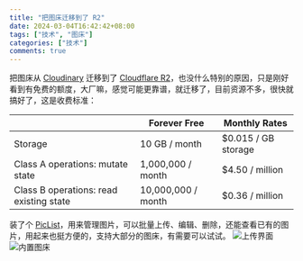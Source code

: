 ```yaml
---
title: "把图床迁移到了 R2"
date: 2024-03-04T16:42:42+08:00
tags: ["技术", "图床"]
categories: ["技术"]
comments: true
---
```


把图床从 [Cloudinary](https://cloudinary.com/) 迁移到了 [Cloudflare R2](https://www.cloudflare.com/developer-platform/r2)，也没什么特别的原因，只是刚好看到有免费的额度，大厂嘛，感觉可能更靠谱，就迁移了，目前资源不多，很快就搞好了，这是收费标准：

|                                         | Forever Free       | Monthly Rates       |
| --------------------------------------- | ------------------ | ------------------- |
| Storage                                 | 10 GB / month      | $0.015 / GB storage |
| Class A operations: mutate state        | 1,000,000 / month  | $4.50 / million     |
| Class B operations: read existing state | 10,000,000 / month | $0.36 / million     |

装了个 [PicList](https://piclist.cn/)，用来管理图片，可以批量上传、编辑、删除，还能查看已有的图片，用起来也挺方便的，支持大部分的图床，有需要可以试试。
![上传界面](https://p.madcodelife.com/blog/2024/03/3b422b811e377080f9d271b5909b6f15.jpeg)
![内置图床](https://p.madcodelife.com/blog/2024/03/126347d21551830bb14247ced7022ea0.jpeg)
